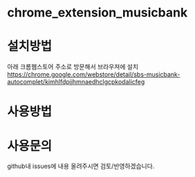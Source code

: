 # chrome_extension_musicbank

# 설치방법
아래 크롬웹스토어 주소로 방문해서 브라우져에 설치
https://chrome.google.com/webstore/detail/sbs-musicbank-autocomplet/kimhlfdpjjhmnaedhclgcpkodalicfeg

# 사용방법

# 사용문의
github내 issues에 내용 올려주시면 검토/반영하겠습니다.
